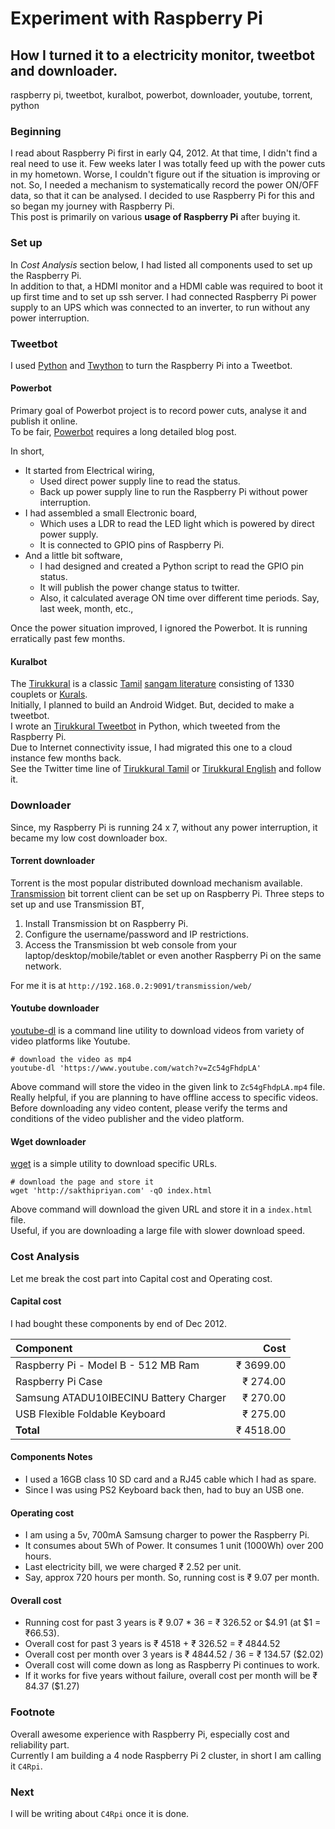 # Experiment with Raspberry Pi
## How I turned it to a electricity monitor, tweetbot and downloader.
raspberry pi, tweetbot, kuralbot, powerbot, downloader, youtube, torrent, python

### Beginning
I read about Raspberry Pi first in early Q4, 2012.
At that time, I didn't find a real need to use it.
Few weeks later I was totally feed up with the power cuts in my hometown.
Worse, I couldn't figure out if the situation is improving or not.
So, I needed a mechanism to systematically record the power ON/OFF data, so that it can be analysed.
I decided to use Raspberry Pi for this and so began my journey with Raspberry Pi.  
This post is primarily on various **usage of Raspberry Pi** after buying it.

### Set up
In *Cost Analysis* section below, I had listed all components used to set up the Raspberry Pi.  
In addition to that, a HDMI monitor and a HDMI cable was required to boot it up first time and to set up ssh server.
I had connected Raspberry Pi power supply to an UPS which was connected to an inverter, to run without any power interruption.

### Tweetbot
I used [Python](https://www.python.org/) and [Twython](https://twython.readthedocs.org/en/latest/) to turn the Raspberry Pi into a Tweetbot.

#### Powerbot

Primary goal of Powerbot project is to record power cuts, analyse it and publish it online.  
To be fair, [Powerbot](https://twitter.com/powerbot_tn) requires a long detailed blog post.

In short,

* It started from Electrical wiring,
    * Used direct power supply line to read the status.
    * Back up power supply line to run the Raspberry Pi without power interruption.
* I had assembled a small Electronic board,
    * Which uses a LDR to read the LED light which is powered by direct power supply.
    * It is connected to GPIO pins of Raspberry Pi.
* And a little bit software,
    * I had designed and created a Python script to read the GPIO pin status.
    * It will publish the power change status to twitter.
    * Also, it calculated average ON time over different time periods. Say, last week, month, etc.,

Once the power situation improved, I ignored the Powerbot. It is running erratically past few months.  

#### Kuralbot
The [Tirukkural](https://en.wikipedia.org/wiki/Tirukku%E1%B9%9Ba%E1%B8%B7) is a classic [Tamil](https://en.wikipedia.org/wiki/Tamil_language) [sangam literature](https://en.wikipedia.org/wiki/Sangam_literature) consisting of 1330 couplets or [Kurals](https://en.wikipedia.org/wiki/Kural).  
Initially, I planned to build an Android Widget. But, decided to make a tweetbot.  
I wrote an [Tirukkural Tweetbot](https://github.com/sakthipriyan/tirukkural) in Python, which tweeted from the Raspberry Pi.  
Due to Internet connectivity issue, I had migrated this one to a cloud instance few months back.  
See the Twitter time line of [Tirukkural Tamil](https://twitter.com/kural_ta) or [Tirukkural English](https://twitter.com/kural_en) and follow it.

### Downloader
Since, my Raspberry Pi is running 24 x 7, without any power interruption, it  became my low cost downloader box.

#### Torrent downloader
Torrent is the most popular distributed download mechanism available. [Transmission](http://www.transmissionbt.com/) bit torrent client can be set up on Raspberry Pi. Three steps to set up and use Transmission BT,

1. Install Transmission bt on Raspberry Pi.
2. Configure the username/password and IP restrictions.
3. Access the Transmission bt web console from your laptop/desktop/mobile/tablet or even another Raspberry Pi on the same network.

For me it is at `http://192.168.0.2:9091/transmission/web/`

#### Youtube downloader
[youtube-dl](https://rg3.github.io/youtube-dl/) is a command line utility to download videos from variety of video platforms like Youtube.

    # download the video as mp4
    youtube-dl 'https://www.youtube.com/watch?v=Zc54gFhdpLA'

Above command will store the video in the given link to `Zc54gFhdpLA.mp4` file.  
Really helpful, if you are planning to have offline access to specific videos.  
Before downloading any video content, please verify the terms and conditions of the video publisher and the video platform.

#### Wget downloader
[wget](https://www.gnu.org/software/wget/) is a simple utility to download specific URLs.

    # download the page and store it
    wget 'http://sakthipriyan.com' -qO index.html

Above command will download the given URL and store it in a `index.html` file.  
Useful, if you are downloading a large file with slower download speed.

### Cost Analysis
Let me break the cost part into Capital cost and Operating cost.

#### Capital cost
I had bought these components by end of Dec 2012.

Component                               | Cost  
:-------------------------------------- | ---------:  
Raspberry Pi - Model B - 512 MB Ram     | ₹ 3699.00  
Raspberry Pi Case                       | ₹  274.00  
Samsung ATADU10IBECINU Battery Charger  | ₹  270.00  
USB Flexible Foldable Keyboard          | ₹  275.00  
**Total**                               | ₹ 4518.00  

#### Components Notes
* I used a 16GB class 10 SD card and a RJ45 cable which I had as spare.
* Since I was using PS2 Keyboard back then, had to buy an USB one.

#### Operating cost
* I am using a 5v, 700mA Samsung charger to power the Raspberry Pi.
* It consumes about 5Wh of Power. It consumes 1 unit (1000Wh) over 200 hours.
* Last electricity bill, we were charged ₹ 2.52 per unit.
* Say, approx 720 hours per month. So, running cost is ₹ 9.07 per month.

#### Overall cost
* Running cost for past 3 years is ₹ 9.07 * 36 = ₹ 326.52 or $4.91 (at $1 = ₹66.53).
* Overall cost for past 3 years is ₹ 4518 + ₹ 326.52 = ₹ 4844.52
* Overall cost per month over 3 years is ₹ 4844.52 / 36 = ₹ 134.57 ($2.02)
* Overall cost will come down as long as Raspberry Pi continues to work.
* If it works for five years without failure, overall cost per month will be ₹ 84.37 ($1.27)

### Footnote
Overall awesome experience with Raspberry Pi, especially cost and reliability part.  
Currently I am building a 4 node Raspberry Pi 2 cluster, in short I am calling it `C4Rpi`.

### Next
I will be writing about `C4Rpi` once it is done.

